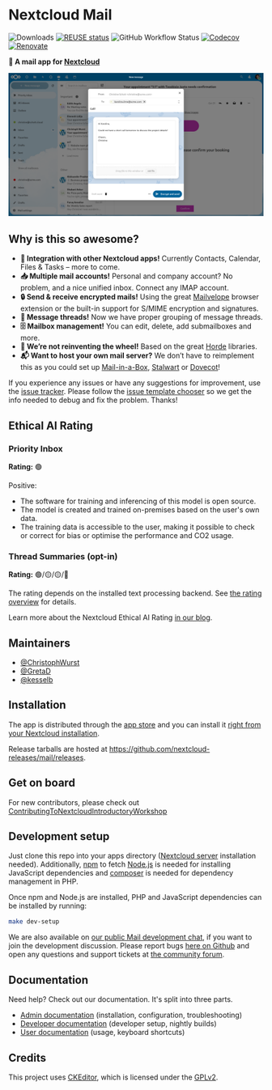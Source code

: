 <!--
  - SPDX-FileCopyrightText: 2016-2024 Nextcloud GmbH and Nextcloud contributors
  - SPDX-FileCopyrightText: 2013-2016 ownCloud, Inc.
  - SPDX-License-Identifier: AGPL-3.0-only
-->
# Nextcloud Mail

![Downloads](https://img.shields.io/github/downloads/nextcloud/mail/total.svg)
[![REUSE status](https://api.reuse.software/badge/github.com/nextcloud/mail)](https://api.reuse.software/info/github.com/nextcloud/mail)
![GitHub Workflow Status](https://img.shields.io/github/actions/workflow/status/nextcloud/mail/test.yml)
[![Codecov](https://img.shields.io/codecov/c/github/nextcloud/mail)](https://codecov.io/gh/nextcloud/mail)
[![Renovate](https://img.shields.io/badge/renovate-enabled-brightgreen.svg)](https://github.com/nextcloud/mail/issues/7948)

**💌 A mail app for [Nextcloud](https://nextcloud.com)**

![](screenshots/mail.png)


## Why is this so awesome?

* **🚀 Integration with other Nextcloud apps!** Currently Contacts, Calendar, Files & Tasks – more to come.
* **📥 Multiple mail accounts!** Personal and company account? No problem, and a nice unified inbox. Connect any IMAP account.
* **🔒 Send & receive encrypted mails!** Using the great [Mailvelope](https://mailvelope.com) browser extension or the built-in support for S/MIME encryption and signatures.
* **📑 Message threads!** Now we have proper grouping of message threads.
* **🗄️ Mailbox management!** You can edit, delete, add submailboxes and more.
* **🙈 We’re not reinventing the wheel!** Based on the great [Horde](https://www.horde.org) libraries.
* **📬 Want to host your own mail server?** We don’t have to reimplement this as you could set up [Mail-in-a-Box](https://mailinabox.email), [Stalwart](https://stalw.art) or [Dovecot](https://www.dovecot.org)!

If you experience any issues or have any suggestions for improvement, use the [issue tracker](https://github.com/nextcloud/mail/issues). Please follow the [issue template chooser](https://github.com/nextcloud/mail/issues/new/choose) so we get the info needed to debug and fix the problem. Thanks!

## Ethical AI Rating

### Priority Inbox

**Rating:** 🟢

Positive:
* The software for training and inferencing of this model is open source.
* The model is created and trained on-premises based on the user's own data.
* The training data is accessible to the user, making it possible to check or correct for bias or optimise the performance and CO2 usage.

### Thread Summaries (opt-in)

**Rating:** 🟢/🟡/🟡/🔴

The rating depends on the installed text processing backend. See [the rating overview](https://docs.nextcloud.com/server/latest/admin_manual/ai/index.html) for details.

Learn more about the Nextcloud Ethical AI Rating [in our blog](https://nextcloud.com/blog/nextcloud-ethical-ai-rating/).

## Maintainers

* [@ChristophWurst](https://github.com/ChristophWurst)
* [@GretaD](https://github.com/GretaD)
* [@kesselb](https://github.com/kesselb)

## Installation

The app is distributed through the [app store](https://apps.nextcloud.com/apps/mail) and you can install it [right from your Nextcloud installation](https://docs.nextcloud.com/server/stable/admin_manual/apps_management.html).

Release tarballs are hosted at https://github.com/nextcloud-releases/mail/releases.

## Get on board
For new contributors, please check out [ContributingToNextcloudIntroductoryWorkshop](https://github.com/sleepypioneer/ContributingToNextcloudIntroductoryWorkshop)

## Development setup

Just clone this repo into your apps directory ([Nextcloud server](https://github.com/nextcloud/server#running-master-checkouts) installation needed). Additionally, [npm](https://www.npmjs.com/) to fetch [Node.js](https://nodejs.org/en/download/package-manager/) is needed for installing JavaScript dependencies
and [composer](https://getcomposer.org/download/) is needed for dependency management in PHP.

Once npm and Node.js are installed, PHP and JavaScript dependencies can be installed by running:
```bash
make dev-setup
```

We are also available on [our public Mail development chat](https://cloud.nextcloud.com/call/5qb8fujz), if you want to join the development discussion. Please report bugs [here on Github](https://github.com/nextcloud/mail/issues/new/choose) and open any questions and support tickets at [the community forum](https://help.nextcloud.com/c/apps/mail).

## Documentation

Need help? Check out our documentation. It's split into three parts.
* [Admin documentation](doc/admin.md) (installation, configuration, troubleshooting)
* [Developer documentation](doc/developer.md) (developer setup, nightly builds)
* [User documentation](doc/user.md) (usage, keyboard shortcuts)

## Credits
This project uses [CKEditor](https://ckeditor.com), which is licensed under the [GPLv2](https://www.gnu.org/licenses/old-licenses/gpl-2.0.html).
